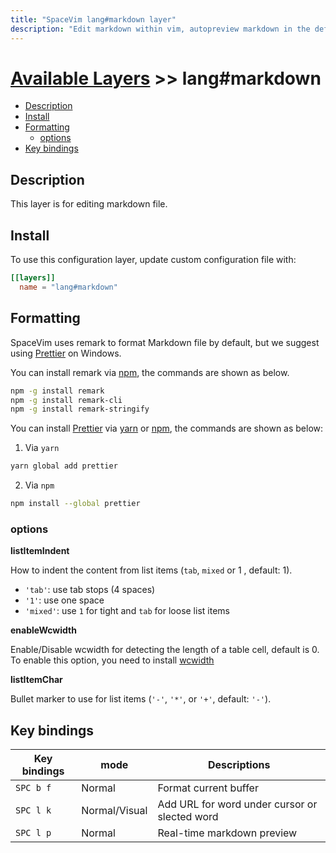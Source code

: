 ```yaml
---
title: "SpaceVim lang#markdown layer"
description: "Edit markdown within vim, autopreview markdown in the default browser, with this layer you can also format markdown file."
---
```


# [Available Layers](../../) >> lang#markdown

<!-- vim-markdown-toc GFM -->

- [Description](#description)
- [Install](#install)
- [Formatting](#formatting)
  - [options](#options)
- [Key bindings](#key-bindings)

<!-- vim-markdown-toc -->

## Description

This layer is for editing markdown file.

## Install

To use this configuration layer, update custom configuration file with:

```toml
[[layers]]
  name = "lang#markdown"
```

## Formatting

SpaceVim uses remark to format Markdown file by default, but we suggest using [Prettier](https://github.com/prettier/prettier) on Windows.

You can install remark via [npm](https://www.npmjs.com/get-npm), the commands are shown as below.
```sh
npm -g install remark
npm -g install remark-cli
npm -g install remark-stringify
```

You can install [Prettier](https://github.com/prettier/prettier) via [yarn](https://yarnpkg.com/lang/zh-hans/docs/install/#windows-stable) or [npm](https://www.npmjs.com/get-npm), the commands are shown as below:

1. Via `yarn`
```sh
yarn global add prettier
```
2. Via `npm`
```sh
npm install --global prettier
```

### options

**listItemIndent**

How to indent the content from list items (`tab`, `mixed` or 1 , default: 1).

- `'tab'`: use tab stops (4 spaces)
- `'1'`: use one space
- `'mixed'`: use `1` for tight and `tab` for loose list items

**enableWcwidth**

Enable/Disable wcwidth for detecting the length of a table cell, default is 0. To enable this option, you need to install [wcwidth](https://www.npmjs.com/package/wcwidth)

**listItemChar**

Bullet marker to use for list items (`'-'`, `'*'`, or `'+'`, default: `'-'`).

## Key bindings

| Key bindings | mode          | Descriptions                                  |
| ------------ | ------------- | --------------------------------------------- |
| `SPC b f`    | Normal        | Format current buffer                         |
| `SPC l k`    | Normal/Visual | Add URL for word under cursor or slected word |
| `SPC l p`    | Normal        | Real-time markdown preview                    |
